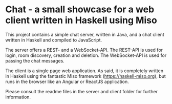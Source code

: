 # Chat - a small showcase for a web client written in Haskell using Miso

This project contains a simple chat server, written in Java, and a chat client written in Haskell and compiled to JavaScript.

The server offers a REST- and a WebSocket-API. The REST-API is used for login, room discovery, creation and deletion. The WebSocket-API is used for passing the chat messages.

The client is a single page web application. As said, it is completely written in Haskell using the fantastic Miso framework (https://haskell-miso.org), but runs in the browser like an Angular or ReactJS application.

Please consult the readme files in the server and client folder for further information.

